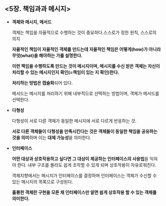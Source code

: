 <5장. 책임과과 메시지>
---
- **객체와 메시지, 메서드**
    
    객체는 책임을 자율적으로 수행하는 것이 중요하다.스스로가 정한 원칙, 스스로의 의지
    
    **자율적인 책임이 자율적인 객체를 만드는데 자율적인 책임은 어떻게(how)가 아니라 무엇(what)을 해야하는 가를 설명한다.**
    
    **이런 책임을 수행하도록 만드는 것이 메시지이며, 메시지를 수신 받은 객체는 자신이 처리할 수 있는 메시지인지 확인(=책임이 있는 지 확인)한다.**
    
    **처리하는 방법은 캡슐화**되어 있다.
    
    메서드는 메시지를 처리하기 위해 내부적으로 선택하는 방법이며, 객체가 메서드를 선택한다.
    
- **다형성**
    
    다형성이 서로 다른 객체가 동일한 메시지에 서로 다르게 반응하는 것. 
    
    **서로 다른 객체들이 다형성을 만족시킨다는 것은 객체들이 동일한 책임을 공유하는 것을 의미**하며 이는 **대체 가능성**을 의미한다.
    
- **인터페이스**
    
    **어떤 대상과 상호작용하고 싶다면 그 대상이 제공하는 인터페이스의 사용법**을 익혀야 한다. 내부 구조를 몰라도 쉽게 조작할 수 있게 되며 상호작용이 자유로워진다.
    
    객체지향에서는 메시지가 인터페이스를 결정하며 인터페이스는 객체가 수신할 수 있는 메시지의 목록으로 구성된다.
    
    **훌륭한 객체란 구현을 모른 채 인터페이스만 알면 쉽게 상호작용 할 수 있는 객체를 의미한다.**